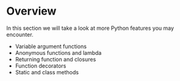 # Overview

In this section we will take a look at more Python features you may encounter.

* Variable argument functions
* Anonymous functions and lambda
* Returning function and closures
* Function decorators
* Static and class methods

